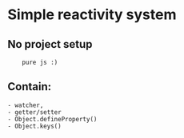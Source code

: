 # Simple reactivity system

## No project setup 
	
```
	pure js :)
```
## Contain:

	- watcher,
	- getter/setter
	- Object.defineProperty()
	- Object.keys()